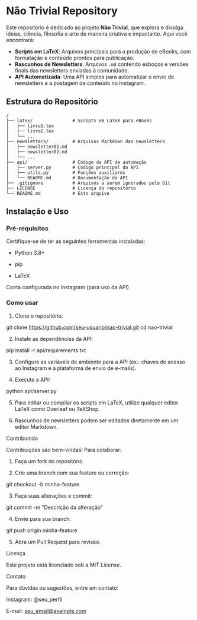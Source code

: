 # Não Trivial Repository  

Este repositório é dedicado ao projeto **Não Trivial**, que explora e divulga ideias, ciência, filosofia e arte de maneira criativa e impactante. Aqui você encontrará:  

- **Scripts em LaTeX**: Arquivos principais para a produção de eBooks, com formatação e conteúdo prontos para publicação.  
- **Rascunhos de Newsletters**: Arquivos `.md` contendo esboços e versões finais das newsletters enviadas à comunidade.  
- **API Automatizada**: Uma API simples para automatizar o envio de newsletters e a postagem de conteúdo no Instagram.  

## Estrutura do Repositório  

```plaintext
/
├── latex/               # Scripts em LaTeX para eBooks
│   ├── livro1.tex
│   ├── livro2.tex
│   └── ...
├── newsletters/         # Arquivos Markdown das newsletters
│   ├── newsletter01.md
│   ├── newsletter02.md
│   └── ...
├── api/                 # Código da API de automação
│   ├── server.py        # Código principal da API
│   ├── utils.py         # Funções auxiliares
│   └── README.md        # Documentação da API
├── .gitignore           # Arquivos a serem ignorados pelo Git
├── LICENSE              # Licença do repositório
└── README.md            # Este arquivo
```


## Instalação e Uso

### Pré-requisitos

Certifique-se de ter as seguintes ferramentas instaladas:

- Python 3.8+

- pip

- LaTeX

Conta configurada no Instagram (para uso da API)


### Como usar

1. Clone o repositório:

git clone https://github.com/seu-usuario/nao-trivial.git
cd nao-trivial


2. Instale as dependências da API:

pip install -r api/requirements.txt


3. Configure as variáveis de ambiente para a API (ex.: chaves de acesso ao Instagram e à plataforma de envio de e-mails).


4. Execute a API:

python api/server.py


5. Para editar ou compilar os scripts em LaTeX, utilize qualquer editor LaTeX como Overleaf ou TeXShop.


6. Rascunhos de newsletters podem ser editados diretamente em um editor Markdown.



Contribuindo

Contribuições são bem-vindas! Para colaborar:

1. Faça um fork do repositório.


2. Crie uma branch com sua feature ou correção:

git checkout -b minha-feature


3. Faça suas alterações e commit:

git commit -m "Descrição da alteração"


4. Envie para sua branch:

git push origin minha-feature


5. Abra um Pull Request para revisão.



Licença

Este projeto está licenciado sob a MIT License.

Contato

Para dúvidas ou sugestões, entre em contato:

Instagram: @seu_perfil

E-mail: seu_email@example.com




